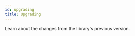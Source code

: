 ```yaml
---
id: upgrading
title: Upgrading
---
```


Learn about the changes from the library's previous version.
